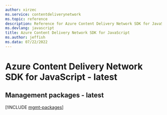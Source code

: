 ```yaml
---
author: xirzec
ms.service: contentdeliverynetwork
ms.topic: reference
description: Reference for Azure Content Delivery Network SDK for JavaScript
ms.devlang: javascript
title: Azure Content Delivery Network SDK for JavaScript
ms.author: jeffish
ms.data: 07/22/2022
---
```

# Azure Content Delivery Network SDK for JavaScript - latest

## Management packages - latest
[!INCLUDE [mgmt-packages](content-delivery-network-mgmt-index.md)]